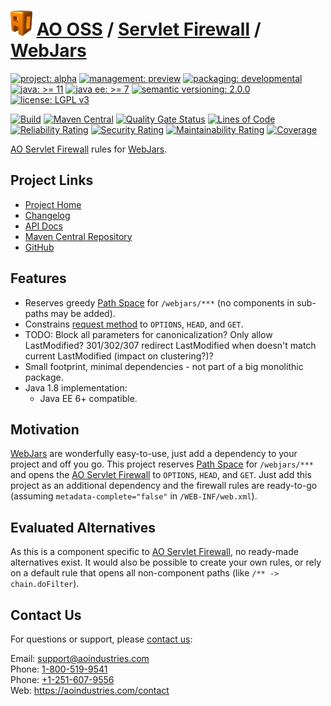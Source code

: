 # [<img src="ao-logo.png" alt="AO Logo" width="35" height="40">](https://github.com/ao-apps) [AO OSS](https://github.com/ao-apps/ao-oss) / [Servlet Firewall](https://github.com/ao-apps/ao-servlet-firewall) / [WebJars](https://github.com/ao-apps/ao-servlet-firewall-webjars)

[![project: alpha](https://oss.aoapps.com/ao-badges/project-alpha.svg)](https://aoindustries.com/life-cycle#project-alpha)
[![management: preview](https://oss.aoapps.com/ao-badges/management-preview.svg)](https://aoindustries.com/life-cycle#management-preview)
[![packaging: developmental](https://oss.aoapps.com/ao-badges/packaging-developmental.svg)](https://aoindustries.com/life-cycle#packaging-developmental)  
[![java: &gt;= 11](https://oss.aoapps.com/ao-badges/java-11.svg)](https://docs.oracle.com/en/java/javase/11/)
[![java ee: &gt;= 7](https://oss.aoapps.com/ao-badges/javaee-7.svg)](https://docs.oracle.com/javaee/7/)
[![semantic versioning: 2.0.0](https://oss.aoapps.com/ao-badges/semver-2.0.0.svg)](http://semver.org/spec/v2.0.0.html)
[![license: LGPL v3](https://oss.aoapps.com/ao-badges/license-lgpl-3.0.svg)](https://www.gnu.org/licenses/lgpl-3.0)

[![Build](https://github.com/ao-apps/ao-servlet-firewall-webjars/workflows/Build/badge.svg?branch=master)](https://github.com/ao-apps/ao-servlet-firewall-webjars/actions?query=workflow%3ABuild)
[![Maven Central](https://maven-badges.herokuapp.com/maven-central/com.aoapps/ao-servlet-firewall-webjars/badge.svg)](https://maven-badges.herokuapp.com/maven-central/com.aoapps/ao-servlet-firewall-webjars)
[![Quality Gate Status](https://sonarcloud.io/api/project_badges/measure?branch=master&project=com.aoapps%3Aao-servlet-firewall-webjars&metric=alert_status)](https://sonarcloud.io/dashboard?branch=master&id=com.aoapps%3Aao-servlet-firewall-webjars)
[![Lines of Code](https://sonarcloud.io/api/project_badges/measure?branch=master&project=com.aoapps%3Aao-servlet-firewall-webjars&metric=ncloc)](https://sonarcloud.io/component_measures?branch=master&id=com.aoapps%3Aao-servlet-firewall-webjars&metric=ncloc)  
[![Reliability Rating](https://sonarcloud.io/api/project_badges/measure?branch=master&project=com.aoapps%3Aao-servlet-firewall-webjars&metric=reliability_rating)](https://sonarcloud.io/component_measures?branch=master&id=com.aoapps%3Aao-servlet-firewall-webjars&metric=Reliability)
[![Security Rating](https://sonarcloud.io/api/project_badges/measure?branch=master&project=com.aoapps%3Aao-servlet-firewall-webjars&metric=security_rating)](https://sonarcloud.io/component_measures?branch=master&id=com.aoapps%3Aao-servlet-firewall-webjars&metric=Security)
[![Maintainability Rating](https://sonarcloud.io/api/project_badges/measure?branch=master&project=com.aoapps%3Aao-servlet-firewall-webjars&metric=sqale_rating)](https://sonarcloud.io/component_measures?branch=master&id=com.aoapps%3Aao-servlet-firewall-webjars&metric=Maintainability)
[![Coverage](https://sonarcloud.io/api/project_badges/measure?branch=master&project=com.aoapps%3Aao-servlet-firewall-webjars&metric=coverage)](https://sonarcloud.io/component_measures?branch=master&id=com.aoapps%3Aao-servlet-firewall-webjars&metric=Coverage)

[AO Servlet Firewall](https://github.com/ao-apps/ao-servlet-firewall) rules for [WebJars](https://www.webjars.org/).

## Project Links
* [Project Home](https://oss.aoapps.com/servlet-firewall/webjars/)
* [Changelog](https://oss.aoapps.com/servlet-firewall/webjars/changelog)
* [API Docs](https://oss.aoapps.com/servlet-firewall/webjars/apidocs/)
* [Maven Central Repository](https://search.maven.org/artifact/com.aoapps/ao-servlet-firewall-webjars)
* [GitHub](https://github.com/ao-apps/ao-servlet-firewall-webjars)

## Features
* Reserves greedy [Path Space](https://github.com/ao-apps/ao-servlet-firewall-path-space) for `/webjars/***` (no components in sub-paths may be added).
* Constrains [request method](https://docs.oracle.com/javaee/6/api/javax/servlet/http/HttpServletRequest.html#getMethod()) to `OPTIONS`, `HEAD`, and `GET`.
* TODO: Block all parameters for canonicalization?  Only allow LastModified?  301/302/307 redirect LastModified when doesn't match current LastModified (impact on clustering?)?
* Small footprint, minimal dependencies - not part of a big monolithic package.
* Java 1.8 implementation:
    * Java EE 6+ compatible.

## Motivation
[WebJars](https://www.webjars.org/) are wonderfully easy-to-use, just add a dependency to your project and off you go.  This project reserves [Path Space](https://github.com/ao-apps/ao-servlet-firewall-path-space) for `/webjars/***` and opens the [AO Servlet Firewall](https://github.com/ao-apps/ao-servlet-firewall) to `OPTIONS`, `HEAD`, and `GET`.  Just add this project as an additional dependency and the firewall rules are ready-to-go (assuming `metadata-complete="false"` in `/WEB-INF/web.xml`).

## Evaluated Alternatives
As this is a component specific to [AO Servlet Firewall](https://github.com/ao-apps/ao-servlet-firewall), no ready-made alternatives exist.  It would also be possible to create your own rules, or rely on a default rule that opens all non-component paths (like `/** -> chain.doFilter`).

## Contact Us
For questions or support, please [contact us](https://aoindustries.com/contact):

Email: [support@aoindustries.com](mailto:support@aoindustries.com)  
Phone: [1-800-519-9541](tel:1-800-519-9541)  
Phone: [+1-251-607-9556](tel:+1-251-607-9556)  
Web: https://aoindustries.com/contact
